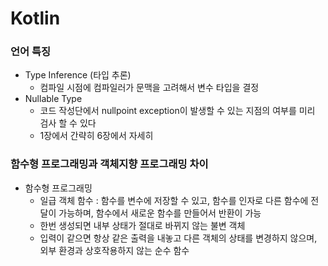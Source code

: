 # Kotlin

### 언어 특징
* Type Inference (타입 추론)
  * 컴파일 시점에 컴파일러가 문맥을 고려해서 변수 타입을 결정
* Nullable Type
  * 코드 작성단에서 nullpoint exception이 발생할 수 있는 지점의 여부를 미리 검사 할 수 있다
  * 1장에서 간략히 6장에서 자세히

### 함수형 프로그래밍과 객체지향 프로그래밍 차이
* 함수형 프로그래밍
  * 일급 객체 함수 : 함수를 변수에 저장할 수 있고, 함수를 인자로 다른 함수에 전달이 가능하며, 함수에서 새로운 함수를 만들어서 반환이 가능
  * 한번 생성되면 내부 상태가 절대로 바뀌지 않는 불변 객체
  * 입력이 같으면 항상 같은 출력을 내놓고 다른 객체의 상태를 변경하지 않으며, 외부 환경과 상호작용하지 않는 순수 함수

